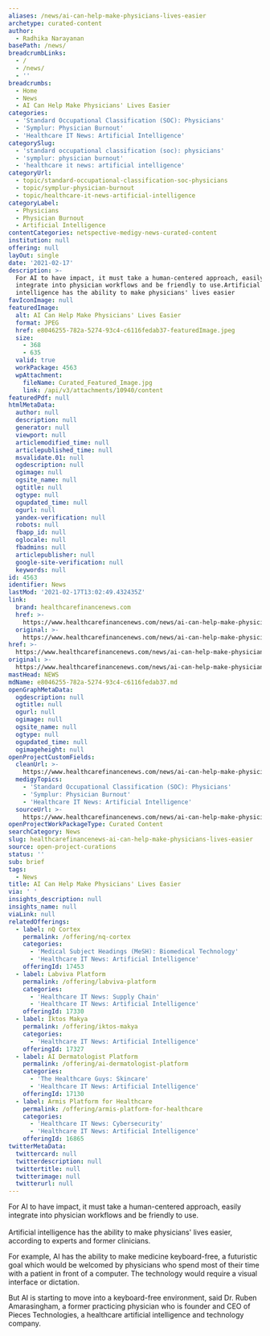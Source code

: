 ```yaml
---
aliases: /news/ai-can-help-make-physicians-lives-easier
archetype: curated-content
author:
  - Radhika Narayanan
basePath: /news/
breadcrumbLinks:
  - /
  - /news/
  - ''
breadcrumbs:
  - Home
  - News
  - AI Can Help Make Physicians' Lives Easier
categories:
  - 'Standard Occupational Classification (SOC): Physicians'
  - 'Symplur: Physician Burnout'
  - 'Healthcare IT News: Artificial Intelligence'
categorySlug:
  - 'standard occupational classification (soc): physicians'
  - 'symplur: physician burnout'
  - 'healthcare it news: artificial intelligence'
categoryUrl:
  - topic/standard-occupational-classification-soc-physicians
  - topic/symplur-physician-burnout
  - topic/healthcare-it-news-artificial-intelligence
categoryLabel:
  - Physicians
  - Physician Burnout
  - Artificial Intelligence
contentCategories: netspective-medigy-news-curated-content
institution: null
offering: null
layOut: single
date: '2021-02-17'
description: >-
  For AI to have impact, it must take a human-centered approach, easily
  integrate into physician workflows and be friendly to use.Artificial
  intelligence has the ability to make physicians' lives easier
favIconImage: null
featuredImage:
  alt: AI Can Help Make Physicians' Lives Easier
  format: JPEG
  href: e8046255-782a-5274-93c4-c6116fedab37-featuredImage.jpeg
  size:
    - 368
    - 635
  valid: true
  workPackage: 4563
  wpAttachment:
    fileName: Curated_Featured_Image.jpg
    link: /api/v3/attachments/10940/content
featuredPdf: null
htmlMetaData:
  author: null
  description: null
  generator: null
  viewport: null
  articlemodified_time: null
  articlepublished_time: null
  msvalidate.01: null
  ogdescription: null
  ogimage: null
  ogsite_name: null
  ogtitle: null
  ogtype: null
  ogupdated_time: null
  ogurl: null
  yandex-verification: null
  robots: null
  fbapp_id: null
  oglocale: null
  fbadmins: null
  articlepublisher: null
  google-site-verification: null
  keywords: null
id: 4563
identifier: News
lastMod: '2021-02-17T13:02:49.432435Z'
link:
  brand: healthcarefinancenews.com
  href: >-
    https://www.healthcarefinancenews.com/news/ai-can-help-make-physicians-lives-easier
  original: >-
    https://www.healthcarefinancenews.com/news/ai-can-help-make-physicians-lives-easier
href: >-
  https://www.healthcarefinancenews.com/news/ai-can-help-make-physicians-lives-easier
original: >-
  https://www.healthcarefinancenews.com/news/ai-can-help-make-physicians-lives-easier
mastHead: NEWS
mdName: e8046255-782a-5274-93c4-c6116fedab37.md
openGraphMetaData:
  ogdescription: null
  ogtitle: null
  ogurl: null
  ogimage: null
  ogsite_name: null
  ogtype: null
  ogupdated_time: null
  ogimageheight: null
openProjectCustomFields:
  cleanUrl: >-
    https://www.healthcarefinancenews.com/news/ai-can-help-make-physicians-lives-easier
  medigyTopics:
    - 'Standard Occupational Classification (SOC): Physicians'
    - 'Symplur: Physician Burnout'
    - 'Healthcare IT News: Artificial Intelligence'
  sourceUrl: >-
    https://www.healthcarefinancenews.com/news/ai-can-help-make-physicians-lives-easier
openProjectWorkPackageType: Curated Content
searchCategory: News
slug: healthcarefinancenews-ai-can-help-make-physicians-lives-easier
source: open-project-curations
status: ''
sub: brief
tags:
  - News
title: AI Can Help Make Physicians' Lives Easier
via: ' '
insights_description: null
insights_name: null
viaLink: null
relatedOfferings:
  - label: nQ Cortex
    permalink: /offering/nq-cortex
    categories:
      - 'Medical Subject Headings (MeSH): Biomedical Technology'
      - 'Healthcare IT News: Artificial Intelligence'
    offeringId: 17453
  - label: Labviva Platform
    permalink: /offering/labviva-platform
    categories:
      - 'Healthcare IT News: Supply Chain'
      - 'Healthcare IT News: Artificial Intelligence'
    offeringId: 17330
  - label: Iktos Makya
    permalink: /offering/iktos-makya
    categories:
      - 'Healthcare IT News: Artificial Intelligence'
    offeringId: 17327
  - label: AI Dermatologist Platform
    permalink: /offering/ai-dermatologist-platform
    categories:
      - 'The Healthcare Guys: Skincare'
      - 'Healthcare IT News: Artificial Intelligence'
    offeringId: 17130
  - label: Armis Platform for Healthcare
    permalink: /offering/armis-platform-for-healthcare
    categories:
      - 'Healthcare IT News: Cybersecurity'
      - 'Healthcare IT News: Artificial Intelligence'
    offeringId: 16865
twitterMetaData:
  twittercard: null
  twitterdescription: null
  twittertitle: null
  twitterimage: null
  twitterurl: null
---
```

<p>For AI to have impact, it must take a human-centered approach, easily integrate into physician workflows and be friendly to use.<br><br>Artificial intelligence has the ability to make physicians' lives easier, according to experts and former clinicians.</p><p>For example, AI has the ability to make medicine keyboard-free, a futuristic goal which would be welcomed by physicians who spend most of their time with a patient in front of a computer. The technology would require a visual interface or dictation.&nbsp;</p><p>But AI is starting to move into a keyboard-free environment, said Dr. Ruben Amarasingham, a former practicing physician&nbsp;who is founder and CEO of Pieces Technologies, a healthcare artificial intelligence and technology company.&nbsp;</p>